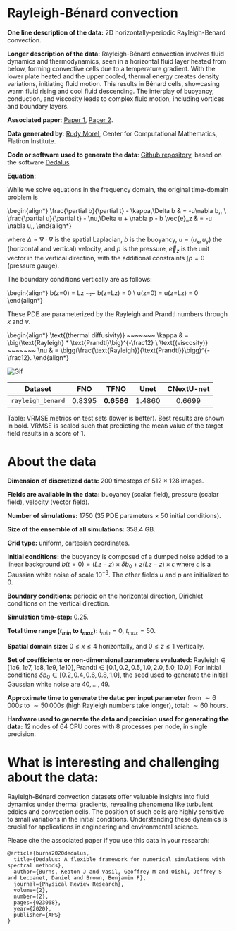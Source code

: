 # Rayleigh-Bénard convection

**One line description of the data:** 2D horizontally-periodic Rayleigh-Benard convection.

**Longer description of the data:**
Rayleigh-Bénard convection involves fluid dynamics and thermodynamics, seen in a horizontal fluid layer heated from below, forming convective cells due to a temperature gradient. With the lower plate heated and the upper cooled, thermal energy creates density variations, initiating fluid motion. This results in Bénard cells, showcasing warm fluid rising and cool fluid descending. The interplay of buoyancy, conduction, and viscosity leads to complex fluid motion, including vortices and boundary layers.


**Associated paper**: [Paper 1](https://www.tandfonline.com/doi/pdf/10.1080/14786441608635602), [Paper 2](https://www.cambridge.org/core/journals/journal-of-fluid-mechanics/article/steady-rayleighbenard-convection-between-noslip-boundaries/B4F358EB0AE83BBE9D85968DC5DDD64D
).

**Data generated by**: [Rudy Morel](https://rudymorel.github.io/), Center for Computational Mathematics, Flatiron Institute.

**Code or software used to generate the data**: [Github repository](https://github.com/RudyMorel/the-well-rbc-sf), based on the software [Dedalus]( https://dedalus-project.readthedocs.io/en/latest/pages/examples/ivp_2d_rayleigh_benard.html).

**Equation**:

While we solve equations in the frequency domain, the original time-domain problem is

\begin{align*}
\frac{\partial b}{\partial t} - \kappa\,\Delta b & = -u\nabla b\,,
\\
\frac{\partial u}{\partial t} - \nu\,\Delta u + \nabla p - b \vec{e}_z & = -u \nabla u\,,
\end{align*}

where $\Delta = \nabla \cdot \nabla$ is the spatial Laplacian, $b$ is the buoyancy, $u = (u_x,u_y)$ the (horizontal and vertical) velocity, and $p$ is the pressure, $\vec{e}_z$ is the unit vector in the vertical direction, with the additional constraints $\int p = 0$ (pressure gauge).

The boundary conditions vertically are as follows:

\begin{align*}
b(z=0) = Lz ~~~,~~~ b(z=Lz) = 0
\\
u(z=0) = u(z=Lz) = 0
\end{align*}


These PDE are parameterized by the Rayleigh and Prandtl numbers through $\kappa$ and $\nu$.

\begin{align*}
\text{(thermal diffusivity)} ~~~~~~~ \kappa & = \big(\text{Rayleigh} * \text{Prandtl}\big)^{-\frac12}
\\
\text{(viscosity)} ~~~~~~~ \nu & = \bigg(\frac{\text{Rayleigh}}{\text{Prandtl}}\bigg)^{-\frac12}.
\end{align*}

![Gif](https://users.flatironinstitute.org/~polymathic/data/the_well/datasets/rayleigh_benard/gif/buoyancy_good_normalized.gif)

| Dataset    | FNO | TFNO  | Unet | CNextU-net
|:-:|:-:|:-:|:-:|:-:|
| `rayleigh_benard` | 0.8395  | $\mathbf{0.6566}$ |1.4860|0.6699|

Table: VRMSE metrics on test sets (lower is better). Best results are shown in bold. VRMSE is scaled such that predicting the mean value of the target field results in a score of 1.

# About the data

**Dimension of discretized data:** 200 timesteps of
512 $\times$ 128 images.

**Fields are available in the data:** buoyancy (scalar field), pressure (scalar field), velocity (vector field).

**Number of simulations:** 1750 (35 PDE parameters $\times$ 50 initial conditions).

**Size of the ensemble of all simulations:** 358.4 GB.

**Grid type:** uniform, cartesian coordinates.

**Initial conditions:** the buoyancy is composed of a dumped noise added to a linear background  $b(t=0) = (Lz-z)\times\delta b_0 + z(Lz-z) \times\epsilon$ where $\epsilon$ is a Gaussian white noise of scale $10^{-3}$.
The other fields $u$ and $p$ are initialized to $0$.

**Boundary conditions:** periodic on the horizontal direction, Dirichlet conditions on the vertical direction.

**Simulation time-step:** 0.25.

**Total time range ($t_{min}$ to $t_{max}$):** $t_{min} = 0$, $t_{max} = 50$.

**Spatial domain size:** $0 \leq x \leq 4$ horizontally, and $0 \leq z \leq 1$ vertically.

**Set of coefficients or non-dimensional parameters evaluated:** $\text{Rayleigh}\in[1e6,1e7,1e8,1e9,1e10], \text{Prandtl}\in[0.1,0.2,0.5,1.0,2.0,5.0,10.0]$. For initial conditions $\delta b_0\in[0.2,0.4,0.6,0.8,1.0]$, the seed used to generate the initial Gaussian white noise are $40,\ldots,49$.

**Approximate time to generate the data: per input parameter** from $\sim6\,000s$ to $\sim 50\,000s$ (high Rayleigh numbers take longer), total: $\sim 60$ hours.

**Hardware used to generate the data and precision used for generating the data:** 12 nodes of 64 CPU cores with 8 processes per node, in single precision.

# What is interesting and challenging about the data:

Rayleigh-Bénard convection datasets offer valuable insights into fluid dynamics under thermal gradients, revealing phenomena like turbulent eddies and convection cells.
The position of such cells are highly sensitive to small variations in the initial conditions.
Understanding these dynamics is crucial for applications in engineering and environmental science.

Please cite the associated paper if you use this data in your research:

```
@article{burns2020dedalus,
  title={Dedalus: A flexible framework for numerical simulations with spectral methods},
  author={Burns, Keaton J and Vasil, Geoffrey M and Oishi, Jeffrey S and Lecoanet, Daniel and Brown, Benjamin P},
  journal={Physical Review Research},
  volume={2},
  number={2},
  pages={023068},
  year={2020},
  publisher={APS}
}
```
